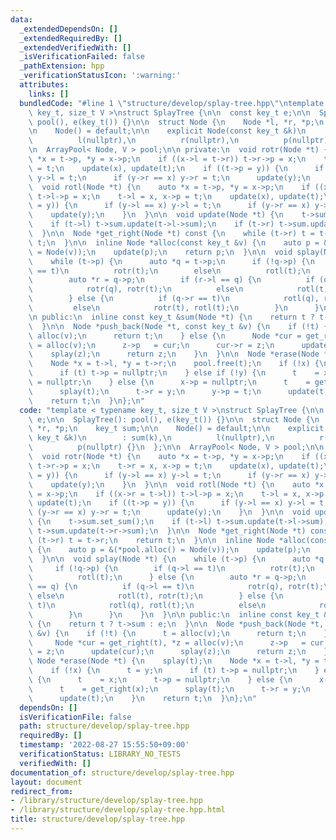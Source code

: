 ```yaml
---
data:
  _extendedDependsOn: []
  _extendedRequiredBy: []
  _extendedVerifiedWith: []
  _isVerificationFailed: false
  _pathExtension: hpp
  _verificationStatusIcon: ':warning:'
  attributes:
    links: []
  bundledCode: "#line 1 \"structure/develop/splay-tree.hpp\"\ntemplate < typename\
    \ key_t, size_t V >\nstruct SplayTree {\n\n  const key_t e;\n\n  SplayTree():\
    \ pool(), e(key_t()) {}\n\n  struct Node {\n    Node *l, *r, *p;\n    key_t sum;\n\
    \n    Node() = default;\n\n    explicit Node(const key_t &k)\n        : sum(k),\n\
    \          l(nullptr),\n          r(nullptr),\n          p(nullptr) {}\n  };\n\
    \n  ArrayPool< Node, V > pool;\n\n private:\n  void rotr(Node *t) {\n    auto\
    \ *x = t->p, *y = x->p;\n    if ((x->l = t->r)) t->r->p = x;\n    t->r = x, x->p\
    \ = t;\n    update(x), update(t);\n    if ((t->p = y)) {\n      if (y->l == x)\
    \ y->l = t;\n      if (y->r == x) y->r = t;\n      update(y);\n    }\n  }\n\n\
    \  void rotl(Node *t) {\n    auto *x = t->p, *y = x->p;\n    if ((x->r = t->l))\
    \ t->l->p = x;\n    t->l = x, x->p = t;\n    update(x), update(t);\n    if ((t->p\
    \ = y)) {\n      if (y->l == x) y->l = t;\n      if (y->r == x) y->r = t;\n  \
    \    update(y);\n    }\n  }\n\n  void update(Node *t) {\n    t->sum.set_sum();\n\
    \    if (t->l) t->sum.update(t->l->sum);\n    if (t->r) t->sum.update(t->r->sum);\n\
    \  }\n\n  Node *get_right(Node *t) const {\n    while (t->r) t = t->r;\n    return\
    \ t;\n  }\n\n  inline Node *alloc(const key_t &v) {\n    auto p = &(*pool.alloc()\
    \ = Node(v));\n    update(p);\n    return p;\n  }\n\n  void splay(Node *t) {\n\
    \    while (t->p) {\n      auto *q = t->p;\n      if (!q->p) {\n        if (q->l\
    \ == t)\n          rotr(t);\n        else\n          rotl(t);\n      } else {\n\
    \        auto *r = q->p;\n        if (r->l == q) {\n          if (q->l == t)\n\
    \            rotr(q), rotr(t);\n          else\n            rotl(t), rotr(t);\n\
    \        } else {\n          if (q->r == t)\n            rotl(q), rotl(t);\n \
    \         else\n            rotr(t), rotl(t);\n        }\n      }\n    }\n  }\n\
    \n public:\n  inline const key_t &sum(Node *t) {\n    return t ? t->sum : e;\n\
    \  }\n\n  Node *push_back(Node *t, const key_t &v) {\n    if (!t) {\n      t =\
    \ alloc(v);\n      return t;\n    } else {\n      Node *cur = get_right(t), *z\
    \ = alloc(v);\n      z->p   = cur;\n      cur->r = z;\n      update(cur);\n  \
    \    splay(z);\n      return z;\n    }\n  }\n\n  Node *erase(Node *t) {\n    splay(t);\n\
    \    Node *x = t->l, *y = t->r;\n    pool.free(t);\n    if (!x) {\n      t = y;\n\
    \      if (t) t->p = nullptr;\n    } else if (!y) {\n      t    = x;\n      t->p\
    \ = nullptr;\n    } else {\n      x->p = nullptr;\n      t    = get_right(x);\n\
    \      splay(t);\n      t->r = y;\n      y->p = t;\n      update(t);\n    }\n\
    \    return t;\n  }\n};\n"
  code: "template < typename key_t, size_t V >\nstruct SplayTree {\n\n  const key_t\
    \ e;\n\n  SplayTree(): pool(), e(key_t()) {}\n\n  struct Node {\n    Node *l,\
    \ *r, *p;\n    key_t sum;\n\n    Node() = default;\n\n    explicit Node(const\
    \ key_t &k)\n        : sum(k),\n          l(nullptr),\n          r(nullptr),\n\
    \          p(nullptr) {}\n  };\n\n  ArrayPool< Node, V > pool;\n\n private:\n\
    \  void rotr(Node *t) {\n    auto *x = t->p, *y = x->p;\n    if ((x->l = t->r))\
    \ t->r->p = x;\n    t->r = x, x->p = t;\n    update(x), update(t);\n    if ((t->p\
    \ = y)) {\n      if (y->l == x) y->l = t;\n      if (y->r == x) y->r = t;\n  \
    \    update(y);\n    }\n  }\n\n  void rotl(Node *t) {\n    auto *x = t->p, *y\
    \ = x->p;\n    if ((x->r = t->l)) t->l->p = x;\n    t->l = x, x->p = t;\n    update(x),\
    \ update(t);\n    if ((t->p = y)) {\n      if (y->l == x) y->l = t;\n      if\
    \ (y->r == x) y->r = t;\n      update(y);\n    }\n  }\n\n  void update(Node *t)\
    \ {\n    t->sum.set_sum();\n    if (t->l) t->sum.update(t->l->sum);\n    if (t->r)\
    \ t->sum.update(t->r->sum);\n  }\n\n  Node *get_right(Node *t) const {\n    while\
    \ (t->r) t = t->r;\n    return t;\n  }\n\n  inline Node *alloc(const key_t &v)\
    \ {\n    auto p = &(*pool.alloc() = Node(v));\n    update(p);\n    return p;\n\
    \  }\n\n  void splay(Node *t) {\n    while (t->p) {\n      auto *q = t->p;\n \
    \     if (!q->p) {\n        if (q->l == t)\n          rotr(t);\n        else\n\
    \          rotl(t);\n      } else {\n        auto *r = q->p;\n        if (r->l\
    \ == q) {\n          if (q->l == t)\n            rotr(q), rotr(t);\n         \
    \ else\n            rotl(t), rotr(t);\n        } else {\n          if (q->r ==\
    \ t)\n            rotl(q), rotl(t);\n          else\n            rotr(t), rotl(t);\n\
    \        }\n      }\n    }\n  }\n\n public:\n  inline const key_t &sum(Node *t)\
    \ {\n    return t ? t->sum : e;\n  }\n\n  Node *push_back(Node *t, const key_t\
    \ &v) {\n    if (!t) {\n      t = alloc(v);\n      return t;\n    } else {\n \
    \     Node *cur = get_right(t), *z = alloc(v);\n      z->p   = cur;\n      cur->r\
    \ = z;\n      update(cur);\n      splay(z);\n      return z;\n    }\n  }\n\n \
    \ Node *erase(Node *t) {\n    splay(t);\n    Node *x = t->l, *y = t->r;\n    pool.free(t);\n\
    \    if (!x) {\n      t = y;\n      if (t) t->p = nullptr;\n    } else if (!y)\
    \ {\n      t    = x;\n      t->p = nullptr;\n    } else {\n      x->p = nullptr;\n\
    \      t    = get_right(x);\n      splay(t);\n      t->r = y;\n      y->p = t;\n\
    \      update(t);\n    }\n    return t;\n  }\n};\n"
  dependsOn: []
  isVerificationFile: false
  path: structure/develop/splay-tree.hpp
  requiredBy: []
  timestamp: '2022-08-27 15:55:50+09:00'
  verificationStatus: LIBRARY_NO_TESTS
  verifiedWith: []
documentation_of: structure/develop/splay-tree.hpp
layout: document
redirect_from:
- /library/structure/develop/splay-tree.hpp
- /library/structure/develop/splay-tree.hpp.html
title: structure/develop/splay-tree.hpp
---
```


